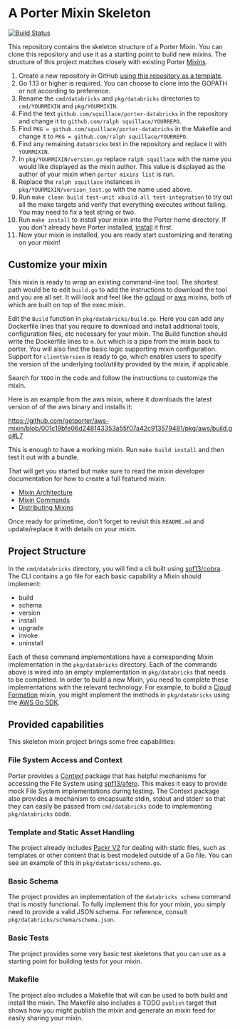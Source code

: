 # A Porter Mixin Skeleton

[![Build Status](https://dev.azure.com/getporter/porter/_apis/build/status/databricks?branchName=main)](https://dev.azure.com/getporter/porter/_build/latest?definitionId=13&branchName=main)

This repository contains the skeleton structure of a Porter Mixin. You can clone
this repository and use it as a starting point to build new mixins. The
structure of this project matches closely with existing Porter [Mixins](https://porter.sh/mixins).

1. Create a new repository in GitHub [using this repository as a
   template](https://help.github.com/en/articles/creating-a-repository-from-a-template).
1. Go 1.13 or higher is required. You can choose to clone into the GOPATH or not according to preference.
1. Rename the `cmd/databricks` and `pkg/databricks` directories to `cmd/YOURMIXIN` and
   `pkg/YOURMIXIN`.
1. Find the text `github.com/squillace/porter-databricks` in the repository and change it to
   `github.com/ralph squillace/YOURREPO`.
1. Find `PKG = github.com/squillace/porter-databricks` in the Makefile and change it to `PKG = github.com/ralph squillace/YOURREPO`.
1. Find any remaining `databricks` text in the repository and replace it with `YOURMIXIN`.
1. In `pkg/YOURMIXIN/version.go` replace `ralph squillace` with the name you would like displayed as the mixin
   author. This value is displayed as the author of your mixin when `porter mixins list` is run.
1. Replace the `ralph squillace` instances in `pkg/YOURMIXIN/version_test.go` with the name used above.
1. Run `make clean build test-unit xbuild-all test-integration` to try out all the make targets and
   verify that everything executes without failing. You may need to fix a test string or two.
1. Run `make install` to install your mixin into the Porter home directory. If
   you don't already have Porter installed, [install](https://porter.sh/install) it first.
1. Now your mixin is installed, you are ready start customizing and iterating on
   your mixin!

## Customize your mixin

This mixin is ready to wrap an existing command-line tool. The shortest path
would be to edit `build.go` to add the instructions to download the tool
and you are all set. It will look and feel like the [gcloud](https://porter.sh/mixins/gcloud)
or [aws](https://porter.sh/mixins/aws) mixins, both of which are built on top of the exec mixin.

Edit the `Build` function in `pkg/databricks/build.go`.
Here you can add any Dockerfile lines that you require to download and install
additional tools, configuration files, etc necessary for your mixin. The Build
function should write the Dockerfile lines to `m.Out` which is a pipe from the
mixin back to porter.
You will also find the basic logic supporting mixin configuration.  Support for `clientVersion` is ready to go, which enables users to specify the version of the underlying tool/utility provided by the mixin, if applicable.

Search for `TODO` in the code and follow the instructions to customize the mixin.

Here is an example from the aws mixin, where it downloads the latest version of
of the aws binary and installs it:

https://github.com/getporter/aws-mixin/blob/001c19bfe06d248143353a55f07a42c913579481/pkg/aws/build.go#L7

This is enough to have a working mixin. Run `make build install` and then test
it out with a bundle.

That will get you started but make sure to read the mixin developer
documentation for how to create a full featured mixin:

* [Mixin Architecture](https://porter.sh/mixin-dev-guide/architecture/)
* [Mixin Commands](https://porter.sh/mixin-dev-guide/commands/)
* [Distributing Mixins](https://porter.sh/mixin-dev-guide/distribution/)

Once ready for primetime, don't forget to revisit this `README.md` and update/replace it with details on your mixin.

## Project Structure

In the `cmd/databricks` directory, you will find a cli built using [spf13/cobra](https://github.com/spf13/cobra). The CLI contains a go file for each basic capability a Mixin should implement:

* build
* schema
* version
* install
* upgrade
* invoke
* uninstall

Each of these command implementations have a corresponding Mixin implementation in the `pkg/databricks` directory. Each of the commands above is wired into an empty implementation in `pkg/databricks` that needs to be completed. In order to build a new Mixin, you need to complete these implementations with the relevant technology. For example, to build a [Cloud Formation](https://aws.amazon.com/cloudformation/) mixin, you might implement the methods in `pkg/databricks` using the [AWS Go SDK](https://docs.aws.amazon.com/sdk-for-go/api/service/cloudformation/).

## Provided capabilities

This skeleton mixin project brings some free capabilities:

### File System Access and Context

Porter provides a [Context](https://porter.sh/src/pkg/context) package that has helpful mechanisms for accessing the File System using [spf13/afero](https://github.com/spf13/afero). This makes it easy to provide mock File System implementations during testing. The Context package also provides a mechanism to encapsualte stdin, stdout and stderr so that they can easily be passed from `cmd/databricks` code to implementing `pkg/databricks` code.

### Template and Static Asset Handling

The project already includes [Packr V2](https://github.com/gobuffalo/packr/tree/master/v2) for dealing with static files, such as templates or other content that is best modeled outside of a Go file. You can see an example of this in `pkg/databricks/schema.go`.

### Basic Schema

The project provides an implementation of the `databricks schema` command that is mostly functional. To fully implement this for your mixin, you simply need to provide a valid JSON schema. For reference, consult `pkg/databricks/schema/schema.json`.

### Basic Tests

The project provides some very basic test skeletons that you can use as a starting point for building tests for your mixin.

### Makefile

The project also includes a Makefile that will can be used to both build and install the mixin. The Makefile also includes a TODO `publish` target that shows how you might publish the mixin and generate an mixin feed for easily sharing your mixin.
